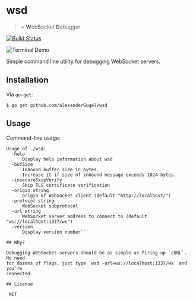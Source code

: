 # wsd

> = **W**eb**S**ocket **D**ebugger

[![Build Status](https://travis-ci.org/alexanderGugel/wsd.svg?branch=master)](https://travis-ci.org/alexanderGugel/wsd)

![Terminal Demo](https://cdn.rawgit.com/alexanderGugel/wsd/demo/demo.gif)

Simple command line utility for debugging WebSocket servers.

## Installation

Via `go-get`:

```
$ go get github.com/alexanderGugel/wsd
```

## Usage

Command-line usage:

```
Usage of ./wsd:
  -help
      Display help information about wsd
  -bufSize
      Inbound buffer size in bytes.
      Increase it if size of innound message exceeds 1024 bytes.
  -insecureSkipVerify
      Skip TLS certificate verification
  -origin string
      origin of WebSocket client (default "http://localhost/")
  -protocol string
      WebSocket subprotocol
  -url string
      WebSocket server address to connect to (default "ws://localhost:1337/ws")
  -version
      Display version number```

## Why?

Debugging WebSocket servers should be as simple as firing up `cURL`. No need
for dozens of flags, just type `wsd -url=ws://localhost:1337/ws` and you're
connected.

## License

 MIT
